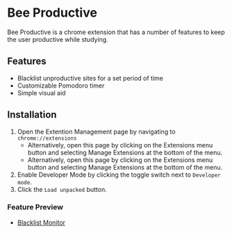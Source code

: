 # Bee Productive

Bee Productive is a chrome extension that has a number of features to keep the user productive while studying.

## Features

- Blacklist unproductive sites for a set period of time
- Customizable Pomodoro timer
- Simple visual aid

## Installation

1. Open the Extention Management page by navigating to ```chrome://extensions```
    - Alternatively, open this page by clicking on the Extensions menu button and selecting Manage Extensions at the bottom of the menu.
    - Alternatively, open this page by clicking on the Extensions menu button and selecting Manage Extensions at the bottom of the menu.
1. Enable Developer Mode by clicking the toggle switch next to ```Developer mode```.
1. Click the ```Load unpacked``` button.

### Feature Preview

- [Blacklist Monitor](https://youtu.be/vqzp93tElJ4)
